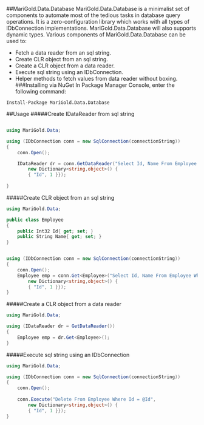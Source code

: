 ##MariGold.Data.Database
MariGold.Data.Database is a minimalist set of components to automate most of the tedious tasks in database query operations. It is a zero-configuration library which works with all types of IDbConnection implementations. MariGold.Data.Database will also supports dynamic types.
Various components of MariGold.Data.Database can be used to:
- Fetch a data reader from an sql string.
- Create CLR object from an sql string.
- Create a CLR object from a data reader.
- Execute sql string using an IDbConnection.
- Helper methods to fetch values from data reader without boxing.
###Installing via NuGet
In Package Manager Console, enter the following command:
```
Install-Package MariGold.Data.Database
```
##Usage
#####Create IDataReader from sql string

```csharp

using MariGold.Data;

using (IDbConnection conn = new SqlConnection(connectionString))
{
	conn.Open();

	IDataReader dr = conn.GetDataReader("Select Id, Name From Employee Where Id = @Id",
		new Dictionary<string,object>() {
		{ "Id", 1 }});
	
}
```
#####Create CLR object from an sql string
```csharp
using MariGold.Data;

public class Employee
{
	public Int32 Id{ get; set; }
	public String Name{ get; set; }
}


using (IDbConnection conn = new SqlConnection(connectionString))
{
	conn.Open();
	Employee emp = conn.Get<Employee>("Select Id, Name From Employee Where Id = @Id",
		new Dictionary<string,object>() {
		{ "Id", 1 }});
}
```
#####Create a CLR object from a data reader
```csharp
using MariGold.Data;

using (IDataReader dr = GetDataReader())
{
	Employee emp = dr.Get<Employee>();
}
```
#####Execute sql string using an IDbConnection
```csharp
using MariGold.Data;

using (IDbConnection conn = new SqlConnection(connectionString))
{
	conn.Open();
				
	conn.Execute("Delete From Employee Where Id = @Id",
		new Dictionary<string,object>() {
		{ "Id", 1 }});
}
```